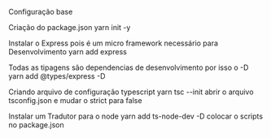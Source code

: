 
Configuração base

Criação do package.json
yarn init -y

Instalar o Express pois é um micro framework necessário para Desenvolvimento
yarn add express

Todas as tipagens são dependencias de desenvolvimento por isso o -D
yarn add @types/express -D

Criando arquivo de configuração typescript
yarn tsc --init 
abrir o arquivo tsconfig.json e mudar o strict para false

Instalar um Tradutor para o node
yarn add ts-node-dev -D
colocar o scripts no package.json

